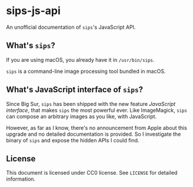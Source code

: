 # sips-js-api

An unofficial documentation of `sips`'s JavaScript API.

## What's `sips`?

If you are using macOS, you already have it in `/usr/bin/sips`.

`sips` is a command-line image processing tool bundled in macOS.

## What's JavaScript interface of `sips`?

Since Big Sur, `sips` has been shipped with the new feature *JavaScript interface*, that makes `sips` the most powerful ever.
Like ImageMagick, `sips` can compose an arbitrary images as you like, with JavaScript.

However, as far as I know, there's no announcement from Apple about this upgrade and no detailed documentation is provided.
So I investigate the binary of `sips` and expose the hidden APIs I could find.

## License

This document is licensed under CC0 license.
See `LICENSE` for detailed information.
